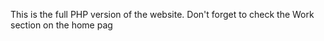 This is the full PHP version of the website. Don't forget to check the Work section on the home pag
